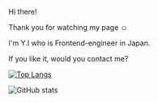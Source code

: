 Hi there!

Thank you for watching my page ☺️

I'm Y.I who is Frontend-engineer in Japan. 

If you like it, would you contact me?

[![Top Langs](https://github-readme-stats.vercel.app/api/top-langs/?username=london-newyork&hide=HTML,CSS,SCSS,Blade,CoffeeScript,DIGITAL%20Command%20Language&langs_count=10)](https://github.com/anuraghazra/github-readme-stats)


![GitHub stats](https://github-readme-stats.vercel.app/api?username=london-newyork&count_private=true)
